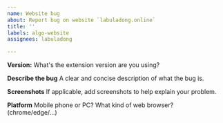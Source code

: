 ```yaml
---
name: Website bug
about: Report bug on website `labuladong.online`
title: ''
labels: algo-website
assignees: labuladong

---
```


**Version:**
What's the extension version are you using?

**Describe the bug**
A clear and concise description of what the bug is.

**Screenshots**
If applicable, add screenshots to help explain your problem.

**Platform**
Mobile phone or PC?
What kind of web browser? (chrome/edge/...)
